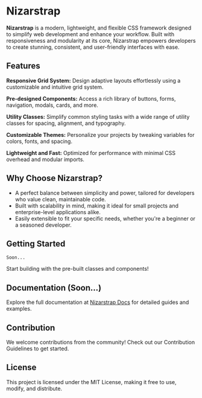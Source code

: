 # Nizarstrap
**Nizarstrap** is a modern, lightweight, and flexible CSS framework designed to simplify web development and enhance your workflow. Built with responsiveness and modularity at its core, Nizarstrap empowers developers to create stunning, consistent, and user-friendly interfaces with ease.

## Features
**Responsive Grid System:** Design adaptive layouts effortlessly using a customizable and intuitive grid system.

**Pre-designed Components:** Access a rich library of buttons, forms, navigation, modals, cards, and more.

**Utility Classes:** Simplify common styling tasks with a wide range of utility classes for spacing, alignment, and typography.

**Customizable Themes:** Personalize your projects by tweaking variables for colors, fonts, and spacing.

**Lightweight and Fast:** Optimized for performance with minimal CSS overhead and modular imports.

## Why Choose Nizarstrap?
- A perfect balance between simplicity and power, tailored for developers who value clean, maintainable code.
- Built with scalability in mind, making it ideal for small projects and enterprise-level applications alike.
- Easily extensible to fit your specific needs, whether you're a beginner or a seasoned developer.

## Getting Started
`Soon...`

Start building with the pre-built classes and components!

## Documentation (Soon...)
Explore the full documentation at [Nizarstrap Docs](https://google.com) for detailed guides and examples.

## Contribution
We welcome contributions from the community! Check out our Contribution Guidelines to get started.

## License
This project is licensed under the MIT License, making it free to use, modify, and distribute.

